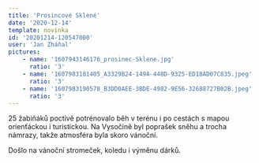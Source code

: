 ```yaml
---
title: 'Prosincové Sklené'
date: '2020-12-14'
template: novinka
id: '20201214-120547000'
user: 'Jan Zháňal'
pictures:
    - name: '1607943146176_prosinec-Sklene.jpg'
      ratio: '3'
    - name: '1607983181405_A3329B24-149A-448D-9325-ED18AD07C835.jpeg'
      ratio: '3'
    - name: '1607983190578_B3DD0AEE-3BDE-4982-9E56-32688727B02B.jpeg'
      ratio: '3'
---
```

25 žabiňáků poctivě potrénovalo běh v terénu i po cestách s mapou orienťáckou i turistickou. Na Vysočině byl poprašek sněhu a trocha námrazy, takže atmosféra byla skoro vánoční.

Došlo na vánoční stromeček, koledu i výměnu dárků.

